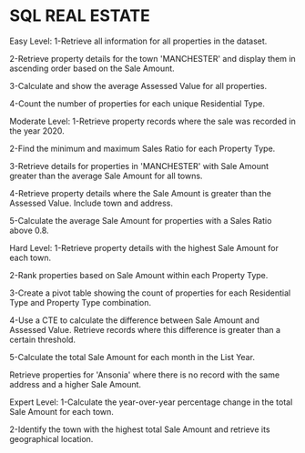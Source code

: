 # SQL REAL ESTATE

Easy Level: 
1-Retrieve all information for all properties in the dataset.

2-Retrieve property details for the town 'MANCHESTER' and display them in ascending order based on the Sale Amount.

3-Calculate and show the average Assessed Value for all properties.

4-Count the number of properties for each unique Residential Type.

Moderate Level: 
1-Retrieve property records where the sale was recorded in the year 2020.

2-Find the minimum and maximum Sales Ratio for each Property Type.

3-Retrieve details for properties in 'MANCHESTER' with Sale Amount greater than the average Sale Amount for all towns.

4-Retrieve property details where the Sale Amount is greater than the Assessed Value. Include town and address.

5-Calculate the average Sale Amount for properties with a Sales Ratio above 0.8.

Hard Level: 
1-Retrieve property details with the highest Sale Amount for each town.

2-Rank properties based on Sale Amount within each Property Type.

3-Create a pivot table showing the count of properties for each Residential Type and Property Type combination.

4-Use a CTE to calculate the difference between Sale Amount and Assessed Value. Retrieve records where this difference is greater than a certain threshold.

5-Calculate the total Sale Amount for each month in the List Year.

Retrieve properties for 'Ansonia' where there is no record with the same address and a higher Sale Amount.

Expert Level:
1-Calculate the year-over-year percentage change in the total Sale Amount for each town.

2-Identify the town with the highest total Sale Amount and retrieve its geographical location.
